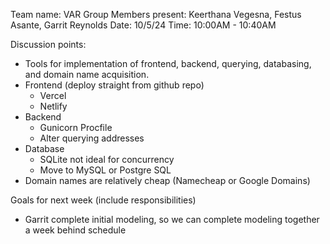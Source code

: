 Team name: VAR Group
Members present: Keerthana Vegesna, Festus Asante, Garrit Reynolds
Date: 10/5/24
Time: 10:00AM - 10:40AM 

Discussion points: 
* Tools for implementation of frontend, backend, querying, databasing, and domain name acquisition.
* Frontend (deploy straight from github repo)
    * Vercel
    * Netlify
* Backend
    * Gunicorn Procfile
    * Alter querying addresses
* Database
    * SQLite not ideal for concurrency
    * Move to MySQL or Postgre SQL
* Domain names are relatively cheap (Namecheap or Google Domains)

Goals for next week (include responsibilities)
* Garrit complete initial modeling, so we can complete modeling together a week behind schedule
